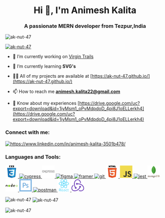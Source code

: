 <h1 align="center">Hi 👋, I'm Animesh Kalita</h1>
<h3 align="center">A passionate MERN developer from Tezpur,India</h3>

<p align="left"> <img src="https://komarev.com/ghpvc/?username=ak-nut-47&label=Profile%20views&color=0e75b6&style=flat" alt="ak-nut-47" /> </p>

<p align="left"> <a href="https://github.com/ryo-ma/github-profile-trophy"><img src="https://github-profile-trophy.vercel.app/?username=ak-nut-47" alt="ak-nut-47" /></a> </p>

- 🔭 I’m currently working on [Virgin Trails](https://github.com/Ak-nut-47/Virgin_Trails)

- 🌱 I’m currently learning **SVG's**

- 👨‍💻 All of my projects are available at [https://ak-nut-47.github.io/](https://ak-nut-47.github.io/)

- 📫 How to reach me **animesh.kalita22@gmail.com**

- 📄 Know about my experiences [https://drive.google.com/uc?export=download&id=1iyMsm1_oPvMdpdoD_4pi8J1oELLerkh4](https://drive.google.com/uc?export=download&id=1iyMsm1_oPvMdpdoD_4pi8J1oELLerkh4)

<h3 align="left">Connect with me:</h3>
<p align="left">
<a href="https://linkedin.com/in/https://www.linkedin.com/in/animesh-kalita-3501b478/" target="blank"><img align="center" src="https://raw.githubusercontent.com/rahuldkjain/github-profile-readme-generator/master/src/images/icons/Social/linked-in-alt.svg" alt="https://www.linkedin.com/in/animesh-kalita-3501b478/" height="30" width="40" /></a>
</p>

<h3 align="left">Languages and Tools:</h3>
<p align="left"> <a href="https://www.w3schools.com/css/" target="_blank" rel="noreferrer"> <img src="https://raw.githubusercontent.com/devicons/devicon/master/icons/css3/css3-original-wordmark.svg" alt="css3" width="40" height="40"/> </a> <a href="https://www.cypress.io" target="_blank" rel="noreferrer"> <img src="https://raw.githubusercontent.com/simple-icons/simple-icons/6e46ec1fc23b60c8fd0d2f2ff46db82e16dbd75f/icons/cypress.svg" alt="cypress" width="40" height="40"/> </a> <a href="https://expressjs.com" target="_blank" rel="noreferrer"> <img src="https://raw.githubusercontent.com/devicons/devicon/master/icons/express/express-original-wordmark.svg" alt="express" width="40" height="40"/> </a> <a href="https://www.figma.com/" target="_blank" rel="noreferrer"> <img src="https://www.vectorlogo.zone/logos/figma/figma-icon.svg" alt="figma" width="40" height="40"/> </a> <a href="https://www.framer.com/" target="_blank" rel="noreferrer"> <img src="https://www.vectorlogo.zone/logos/framer/framer-icon.svg" alt="framer" width="40" height="40"/> </a> <a href="https://git-scm.com/" target="_blank" rel="noreferrer"> <img src="https://www.vectorlogo.zone/logos/git-scm/git-scm-icon.svg" alt="git" width="40" height="40"/> </a> <a href="https://www.w3.org/html/" target="_blank" rel="noreferrer"> <img src="https://raw.githubusercontent.com/devicons/devicon/master/icons/html5/html5-original-wordmark.svg" alt="html5" width="40" height="40"/> </a> <a href="https://developer.mozilla.org/en-US/docs/Web/JavaScript" target="_blank" rel="noreferrer"> <img src="https://raw.githubusercontent.com/devicons/devicon/master/icons/javascript/javascript-original.svg" alt="javascript" width="40" height="40"/> </a> <a href="https://jestjs.io" target="_blank" rel="noreferrer"> <img src="https://www.vectorlogo.zone/logos/jestjsio/jestjsio-icon.svg" alt="jest" width="40" height="40"/> </a> <a href="https://www.mongodb.com/" target="_blank" rel="noreferrer"> <img src="https://raw.githubusercontent.com/devicons/devicon/master/icons/mongodb/mongodb-original-wordmark.svg" alt="mongodb" width="40" height="40"/> </a> <a href="https://nodejs.org" target="_blank" rel="noreferrer"> <img src="https://raw.githubusercontent.com/devicons/devicon/master/icons/nodejs/nodejs-original-wordmark.svg" alt="nodejs" width="40" height="40"/> </a> <a href="https://www.photoshop.com/en" target="_blank" rel="noreferrer"> <img src="https://raw.githubusercontent.com/devicons/devicon/master/icons/photoshop/photoshop-line.svg" alt="photoshop" width="40" height="40"/> </a> <a href="https://postman.com" target="_blank" rel="noreferrer"> <img src="https://www.vectorlogo.zone/logos/getpostman/getpostman-icon.svg" alt="postman" width="40" height="40"/> </a> <a href="https://reactjs.org/" target="_blank" rel="noreferrer"> <img src="https://raw.githubusercontent.com/devicons/devicon/master/icons/react/react-original-wordmark.svg" alt="react" width="40" height="40"/> </a> <a href="https://redux.js.org" target="_blank" rel="noreferrer"> <img src="https://raw.githubusercontent.com/devicons/devicon/master/icons/redux/redux-original.svg" alt="redux" width="40" height="40"/> </a> </p>

<p><img align="left" src="https://github-readme-stats.vercel.app/api/top-langs?username=ak-nut-47&show_icons=true&locale=en&layout=compact" alt="ak-nut-47" /></p>

<p>&nbsp;<img align="center" src="https://github-readme-stats.vercel.app/api?username=ak-nut-47&show_icons=true&locale=en" alt="ak-nut-47" /></p>

<p><img align="center" src="https://github-readme-streak-stats.herokuapp.com/?user=ak-nut-47&" alt="ak-nut-47" /></p>

